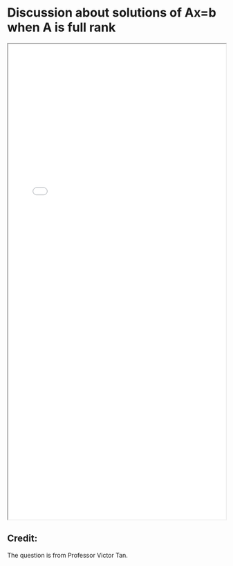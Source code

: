 # Discussion about solutions of Ax=b when A is full rank


<!--more-->
<iframe src="./pdf/SolutionsOfAx=b_AisFullRank.pdf" height="1100px" width="100%"></iframe>

## Credit:
The question is from Professor Victor Tan.



